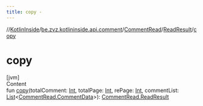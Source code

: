 ```yaml
---
title: copy -
---
```

//[KotlinInside](../../../index.md)/[be.zvz.kotlininside.api.comment](../../index.md)/[CommentRead](../index.md)/[ReadResult](index.md)/[copy](copy.md)



# copy  
[jvm]  
Content  
fun [copy](copy.md)(totalComment: [Int](https://kotlinlang.org/api/latest/jvm/stdlib/kotlin/-int/index.html), totalPage: [Int](https://kotlinlang.org/api/latest/jvm/stdlib/kotlin/-int/index.html), rePage: [Int](https://kotlinlang.org/api/latest/jvm/stdlib/kotlin/-int/index.html), commentList: [List](https://kotlinlang.org/api/latest/jvm/stdlib/kotlin.collections/-list/index.html)<[CommentRead.CommentData](../-comment-data/index.md)>): [CommentRead.ReadResult](index.md)  



